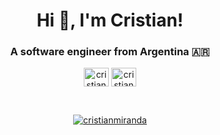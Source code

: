 <!-- Generated using https://rahuldkjain.github.io/gh-profile-readme-generator -->

<h1 align="center">Hi 👋, I'm Cristian!</h1>
<h3 align="center">A software engineer from Argentina 🇦🇷</h3>

<p align="center">
  <a href="https://dev.to/cristianmiranda" target="blank"><img align="center" src="https://raw.githubusercontent.com/rahuldkjain/github-profile-readme-generator/master/src/images/icons/Social/devto.svg" alt="cristianmiranda" height="30" width="40" /></a>
  <a href="https://linkedin.com/in/cristian-miranda-4a80b522" target="blank"><img align="center" src="https://raw.githubusercontent.com/rahuldkjain/github-profile-readme-generator/master/src/images/icons/Social/linked-in-alt.svg" alt="cristian-miranda-4a80b522" height="30" width="40" /></a>
</p>

<br/>

<p align="center">
  <a href="https://github.com/anuraghazra/github-readme-stats">
  <img align="center" src="https://github-readme-stats.vercel.app/api?username=cristianmiranda&show_icons=true&locale=en&count_private=true&show_icons=true&theme=dracula" alt="cristianmiranda" />
  </a>
</p>
